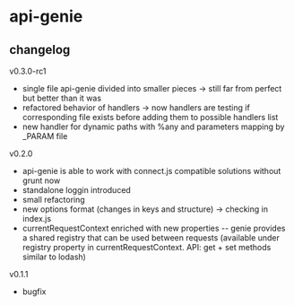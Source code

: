 # api-genie

## changelog
v0.3.0-rc1
- single file api-genie divided into smaller pieces -> still far from perfect but better than it was
- refactored behavior of handlers -> now handlers are testing if corresponding file exists before adding them to possible handlers list
- new handler for dynamic paths with %any and parameters mapping by _PARAM file

v0.2.0
- api-genie is able to work with connect.js compatible solutions without grunt now
- standalone loggin introduced
- small refactoring
- new options format (changes in keys and structure) -> checking in index.js
- currentRequestContext enriched with new properties
-- genie provides a shared registry that can be used between requests (available under registry property in currentRequestContext. API: get + set methods similar to lodash)

v0.1.1
- bugfix
